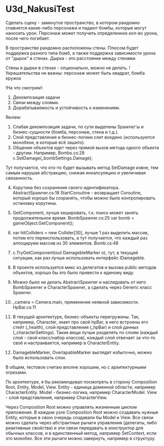 # U3d_NakusiTest

Сделать сцену - замкнутое пространство, в котором рандомно спавнятся какие-либо персонажи и падают бомбы, которые могут наносить урон. Персонаж может получить определенное кол-во урона, после чего погибает.  

В пространстве рандомно расположены стены.   Плюсом будет поддержка разного типа бомб, а также поддержка зависимости урона от "дырок" в стенах. Дырка - это расстояние между стенами.

Стены и дырки в стенах - опционально, можно не делать. 
!Украшательства не важны: персонаж может быть квадрат, бомба кружок

!На что смотрим!: 
1. Декомпозиция задачи
2. Связи между слоями.
3. Дорабатываемость и устойчивость к изменениям.

Review:

1. Слабая декомпозиция задачи, по сути выделены Spawner'ы и бизнес-сущности (бомба, персонаж, стена и т.д.). 
2. Слой представления и бизнес-логики слит воедино (используются монобехи, в которые всё зашито). 
3. Общение объектов идет через прямой вызов метода одного объекта - другим. 
Например, 
Bombs.cs:28 
c.SetDamage(_bombSettings.Damage); 
 
Тут получается, что кто-то будет вызывать метод SetDamage извне, тем самым нарушая абстракцию, снижая инкапсуляцию и увеличивая связанность. 
 
4. Корутина без сохранения своего идентификатора. 
AbstractSpawner.cs:18 
StartCoroutine - возвращает Coroutine, который хорошо бы сохранять, чтобы можно было контролировать остановку корутины. 
 
5. GetComponent, лучше кешировать, т.к. поиск может занять продолжительное время. 
BombSpawner.cs:25 
var bomb = gameObject.GetComponent<Bomb>(); 
 
6. var hitColliders = new Collider[30], лучше 1 раз выделить массив, потом его переиспользовать, а тут получается, что каждый раз аллоцируем массив из 30 элементов. 
Bomb.cs:48 
 
7. c.TryGetComponent(out DamagebleMarker o), тут, в текущей ситуации, как раз лучше использовать интерфейс IDamageble. 
 
8. В проекте используется микс из делегатов и вызова public методов объектов, хорошо бы это было привести к единому виду. 
9. Можно было не делать AbstractSpawner и наследовать от него BombSpawner и CharacterSpawner, а сделать через Generic класс Spawner. 
 
10. _camera = Camera.main, применение неявной зависимости. 
HpBar.cs:11 
 
11. В текущей архитектуре, бизнес-объекты перегружены. Так, например, Character, знает про свой hpBar, в него встроены его стейт (_health), слой представления (_hpBar) и слой данных (_characterSettings). 
Такие вещи лучше разделять по слоям (каждый слой - свой класс/набор классов), каждый слой отвечает за что-то своё и настраивается, например в CharacterEntity. 
 
12. DamagebleMarker, OverlapableMarker выглядят избыточно, можно было использовать слои. 
 
В общем, тестовое считаю вполне хорошим, но с архитектурными огрехами. 
 
По архитектуре, я бы рекомендовал посмотреть в сторону Composition Root, Entity, Model, View. 
Entity - единица доменной области, например CharacterEntity. 
Model - бизнес-логика, например CharacterModel. 
View - слой представления, например CharacterView. 
 
Через Composition Root можно управлять жизненным циклом приложения. В каждом узле Composition Root можно создавать нужные Entity, которые в свою очередь создавали бы Model и View. 
Все связи можно сделать через абстрактные рычаги управления (делегаты, либо реактивные свойства) и эти связи передавать в конструктор для обычных классов, и в единственный метод, например SetContext, если это монобех. 
Все эти рычаги можно завернуть, например в структуру.
